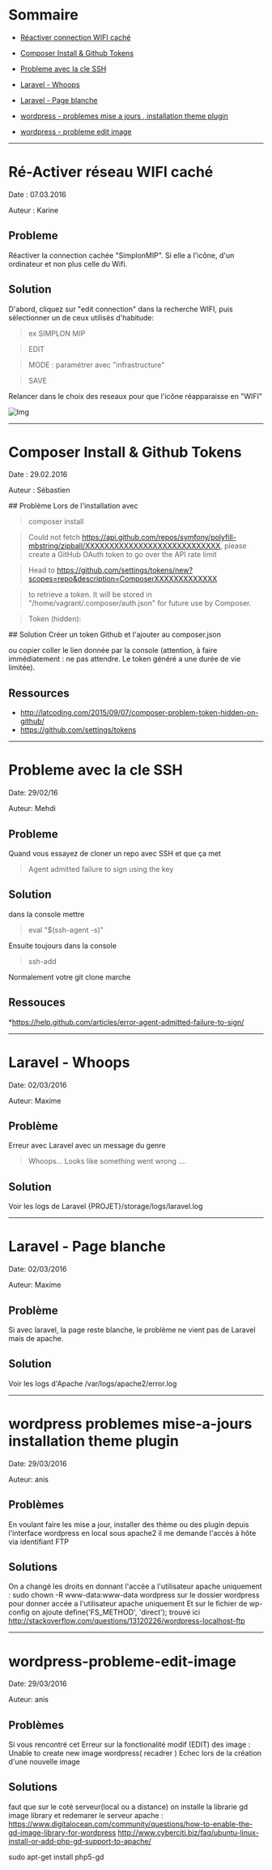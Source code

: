 
# Sommaire

* [Réactiver connection WIFI caché](#r%C3%A9-activer-r%C3%A9seau-wifi-cach%C3%A9)
* [Composer Install & Github Tokens](#composer-install--github-tokens)
* [ Probleme avec la cle SSH](#probleme-avec-la-cle-ssh)
* [Laravel - Whoops](#laravel---whoops)
* [Laravel - Page blanche](#laravel---page-blanche)
* [wordpress - problemes mise a jours , installation theme plugin](#wordpress-problemes-mise-a-jours-installation-theme-plugin)

* [wordpress - probleme edit image](#wordpress-probleme-edit-image)
----------

# Ré-Activer réseau WIFI caché
Date : 07.03.2016
 
Auteur : Karine 

## Probleme
Réactiver la connection cachée "SimplonMIP". Si elle a l'icône, d'un ordinateur et non plus celle du Wifi.

## Solution
D'abord, cliquez sur "edit connection" dans la recherche WIFI,
puis sélectionner un de ceux utilisés d'habitude: 
> ex SIMPLON MIP

> EDIT

> MODE : paramétrer avec "infrastructure"

> SAVE

Relancer dans le choix des reseaux pour que l'icône réapparaisse en "WIFI"

![Img](http://i.imgur.com/soskss4.png)

-------------

# Composer Install & Github Tokens
Date : 29.02.2016

Auteur : Sébastien

## Problème
Lors de l'installation avec 
> composer install

> Could not fetch https://api.github.com/repos/symfony/polyfill-mbstring/zipball/XXXXXXXXXXXXXXXXXXXXXXXXXXXX, please create a GitHub OAuth token to go over the API rate limit

> Head to https://github.com/settings/tokens/new?scopes=repo&description=ComposerXXXXXXXXXXXXX

> to retrieve a token. It will be stored in "/home/vagrant/.composer/auth.json" for future use by Composer.

> Token (hidden): 

## Solution
Créer un token Github et l'ajouter au composer.json

ou copier coller le lien donnée par la console (attention, à faire immédiatement : ne pas attendre. Le token généré a une durée de vie limitée).

## Ressources
* http://latcoding.com/2015/09/07/composer-problem-token-hidden-on-github/
* https://github.com/settings/tokens

----------

# Probleme avec la cle SSH
Date: 29/02/16

Auteur: Mehdi

## Probleme

Quand vous essayez de cloner un repo avec SSH et que ça met 

> Agent admitted failure to sign using the key

## Solution
dans la console mettre 

> eval "$(ssh-agent -s)"

Ensuite toujours dans la console

> ssh-add

Normalement votre git clone marche

## Ressouces

*https://help.github.com/articles/error-agent-admitted-failure-to-sign/

----------
# Laravel - Whoops
Date: 02/03/2016

Auteur: Maxime

## Problème
Erreur avec Laravel avec un message du genre 
> Whoops... Looks like something went wrong ....

## Solution
Voir les logs de Laravel {PROJET}/storage/logs/laravel.log


----------
# Laravel - Page blanche
Date: 02/03/2016

Auteur: Maxime

## Problème
Si avec laravel, la page reste blanche, le problème ne vient pas de Laravel mais de apache.


## Solution
Voir les logs d'Apache /var/logs/apache2/error.log

-----------
# wordpress problemes mise-a-jours installation theme plugin

Date: 29/03/2016

Auteur: anis

## Problèmes
En voulant faire les mise a jour, installer des thème ou des plugin depuis l'interface wordpress en local sous apache2 il me demande l'accès à hôte via identifiant FTP

## Solutions
On a changé les droits en donnant l'accée a l'utilisateur apache uniquement : sudo chown -R www-data:www-data wordpress sur le dossier wordpress pour donner accée a l'utilisateur apache uniquement Et sur le fichier de wp-config on ajoute define('FS_METHOD', 'direct');
trouvé ici http://stackoverflow.com/questions/13120226/wordpress-localhost-ftp

-----------
# wordpress-probleme-edit-image

Date: 29/03/2016

Auteur: anis

## Problèmes
Si vous rencontré cet Erreur sur la fonctionalité modif (EDIT) des image : Unable to create new image wordpress( recadrer ) Echec lors de la création d'une nouvelle image 

## Solutions
faut que sur le coté serveur(local ou a distance) on installe la librarie gd image library et redemarer le serveur apache : https://www.digitalocean.com/community/questions/how-to-enable-the-gd-image-library-for-wordpress http://www.cyberciti.biz/faq/ubuntu-linux-install-or-add-php-gd-support-to-apache/

sudo apt-get install php5-gd